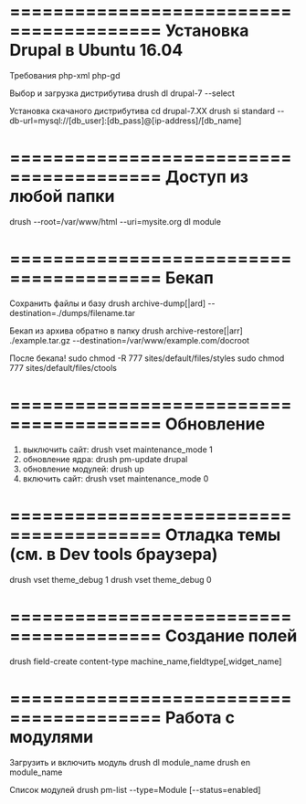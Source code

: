 ========================================
Установка Drupal в Ubuntu 16.04
========================================
Требования
php-xml php-gd

Выбор и загрузка дистрибутива
drush dl drupal-7 --select

Установка скачаного дистрибутива
cd drupal-7.XX
drush si standard --db-url=mysql://[db_user]:[db_pass]@[ip-address]/[db_name]

========================================
Доступ из любой папки
========================================
drush --root=/var/www/html --uri=mysite.org dl module


========================================
Бекап
========================================
Сохранить файлы и базу
drush archive-dump[|ard] --destination=./dumps/filename.tar

Бекап из архива обратно в папку
drush archive-restore[|arr] ./example.tar.gz --destination=/var/www/example.com/docroot

После бекапа!
sudo chmod -R 777 sites/default/files/styles
sudo chmod 777 sites/default/files/ctools

========================================
Обновление
========================================
1. выключить сайт:
drush vset maintenance_mode 1
2. обновление ядра:
drush pm-update drupal
3. обновление модулей:
drush up
4. включить сайт:
drush vset maintenance_mode 0


========================================
Отладка темы (см. в Dev tools браузера)
========================================
drush vset theme_debug 1
drush vset theme_debug 0


========================================
Создание полей
========================================
drush field-create content-type machine_name,fieldtype[,widget_name]


========================================
Работа с модулями
========================================
Загрузить и включить модуль
drush dl module_name
drush en module_name

Список модулей
drush pm-list --type=Module [--status=enabled]

